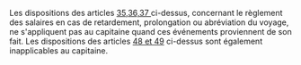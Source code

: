 Les dispositions des articles <a href='/code-du-travail-maritime/titre-4-des-obligations-de-larmateur-envers-le-marin/chapitre-1-des-salaires-fixes-profits-eventuels-et-autres-remunerations/section-1-des-divers-modes-de-remuneration-des-marins-et-des-regles-qui-servent-de-base-a-la-liquidation-des-salaires/35.md' title='Code du travail maritime - art. 35 (V)'>35,36,37 </a>ci-dessus, concernant le règlement des salaires en cas de retardement, prolongation ou abréviation du voyage, ne s'appliquent pas au capitaine quand ces événements proviennent de son fait. Les dispositions des articles <a href='/affichCodeArticle.do?cidTexte=LEGITEXT000006072051&idArticle=LEGIARTI000006652508&dateTexte=&categorieLien=cid' title='Code du travail maritime - art. 48 (V)'>48 et 49</a> ci-dessus sont également inapplicables au capitaine.